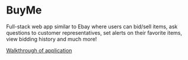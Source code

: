 # BuyMe

Full-stack web app similar to Ebay where users can bid/sell items, ask questions to customer representatives, set alerts on their favorite items, view bidding history and much more!

[Walkthrough of application](https://youtu.be/_CWA_v4f1sw)
